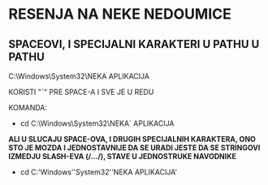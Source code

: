 # RESENJA NA NEKE NEDOUMICE

## SPACEOVI, I SPECIJALNI KARAKTERI U PATHU U PATHU

C:\Windows\System32\NEKA APLIKACIJA

KORISTI "**`**" PRE SPACE-A I SVE JE U REDU

KOMANDA:

- cd C:\Windows\System32\NEKA` APLIKACIJA

**ALI U SLUCAJU SPACE-OVA, I DRUGIH SPECIJALNIH KARAKTERA, ONO STO JE MOZDA I JEDNOSTAVNIJE DA SE URADI JESTE DA SE STRINGOVI IZMEDJU SLASH-EVA (/.../), STAVE U JEDNOSTRUKE NAVODNIKE**

- cd C:\'Windows'\'System32'\'NEKA APLIKACIJA'
